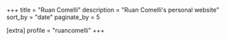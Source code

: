+++
title = "Ruan Comelli"
description = "Ruan Comelli's personal website"
sort_by = "date"
paginate_by = 5

[extra]
profile = "ruancomelli"
+++